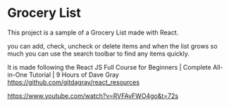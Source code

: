 # Grocery List

This project is a sample of a Grocery List
made with React.

you can add, check, uncheck or delete items and when the list grows so much
you can use the search toolbar to find any items quickly.

It is made following the React JS Full Course for Beginners | Complete All-in-One Tutorial | 9 Hours
of Dave Gray
https://github.com/gitdagray/react_resources

https://www.youtube.com/watch?v=RVFAyFWO4go&t=72s

